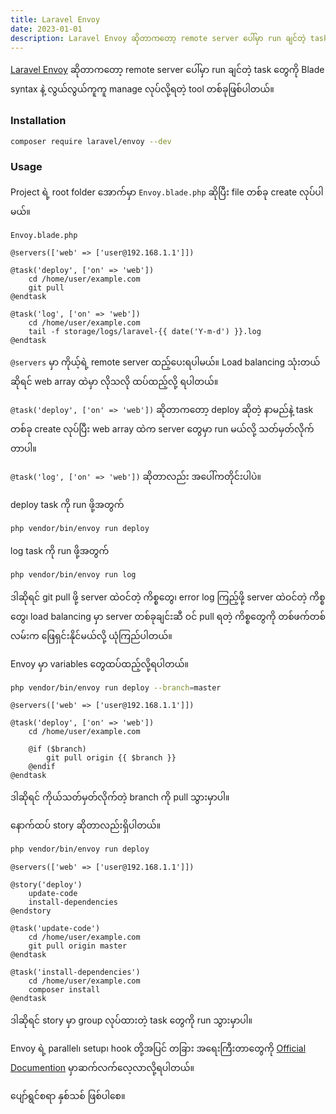 ```yaml
---
title: Laravel Envoy
date: 2023-01-01
description: Laravel Envoy ဆိုတာကတော့ remote server ပေါ်မှာ run ချင်တဲ့ task တွေကို Blade syntax နဲ့ လွယ်လွယ်ကူကူ manage လုပ်လို့ရတဲ့ tool တစ်ခုဖြစ်ပါတယ်။
---
```


[Laravel Envoy](https://laravel.com/docs/9.x/envoy) ဆိုတာကတော့ remote server ပေါ်မှာ run ချင်တဲ့ task တွေကို Blade syntax နဲ့ လွယ်လွယ်ကူကူ manage လုပ်လို့ရတဲ့ tool တစ်ခုဖြစ်ပါတယ်။

### Installation

```bash
composer require laravel/envoy --dev
```

### Usage

Project ရဲ့ root folder အောက်မှာ `Envoy.blade.php` ဆိုပြီး file တစ်ခု create လုပ်ပါမယ်။

`Envoy.blade.php`

```blade
@servers(['web' => ['user@192.168.1.1']])

@task('deploy', ['on' => 'web'])
    cd /home/user/example.com
    git pull
@endtask

@task('log', ['on' => 'web'])
    cd /home/user/example.com
    tail -f storage/logs/laravel-{{ date('Y-m-d') }}.log
@endtask
```

`@servers` မှာ ကိုယ့်ရဲ့ remote server ထည့်ပေးရပါမယ်။ Load balancing သုံးတယ်ဆိုရင် web array ထဲမှာ လိုသလို ထပ်ထည့်လို့ ရပါတယ်။

`@task('deploy', ['on' => 'web'])` ဆိုတာကတော့ deploy ဆိုတဲ့ နာမည်နဲ့ task တစ်ခု create လုပ်ပြီး web array ထဲက server တွေမှာ run မယ်လို့ သတ်မှတ်လိုက်တာပါ။

`@task('log', ['on' => 'web'])` ဆိုတာလည်း အပေါ်ကတိုင်းပါပဲ။

deploy task ကို run ဖို့အတွက်

```bash
php vendor/bin/envoy run deploy
```

log task ကို run ဖို့အတွက်

```bash
php vendor/bin/envoy run log
```

ဒါဆိုရင် git pull ဖို့ server ထဲဝင်တဲ့ ကိစ္စတွေ၊ error log ကြည့်ဖို့ server ထဲဝင်တဲ့ ကိစ္စတွေ၊ load balancing မှာ server တစ်ခုချင်းဆီ ဝင် pull ရတဲ့ ကိစ္စတွေကို တစ်ဖက်တစ်လမ်းက ဖြေရှင်းနိုင်မယ်လို့ ယုံကြည်ပါတယ်။

Envoy မှာ variables တွေထပ်ထည့်လို့ရပါတယ်။

```bash
php vendor/bin/envoy run deploy --branch=master
```

```blade
@servers(['web' => ['user@192.168.1.1']])

@task('deploy', ['on' => 'web'])
    cd /home/user/example.com

    @if ($branch)
        git pull origin {{ $branch }}
    @endif
@endtask
```

ဒါဆိုရင် ကိုယ်သတ်မှတ်လိုက်တဲ့ branch ကို pull သွားမှာပါ။

နောက်ထပ် story ဆိုတာလည်းရှိပါတယ်။

```bash
php vendor/bin/envoy run deploy
```

```blade
@servers(['web' => ['user@192.168.1.1']])

@story('deploy')
    update-code
    install-dependencies
@endstory

@task('update-code')
    cd /home/user/example.com
    git pull origin master
@endtask

@task('install-dependencies')
    cd /home/user/example.com
    composer install
@endtask
```

ဒါဆိုရင် story မှာ group လုပ်ထားတဲ့ task တွေကို run သွားမှာပါ။

Envoy ရဲ့ parallel၊ setup၊ hook တို့အပြင် တခြား အရေးကြီးတာတွေကို [Official Documention](https://laravel.com/docs/9.x/envoy) မှာဆက်လက်လေ့လာလို့ရပါတယ်။

ပျော်ရွင်စရာ နှစ်သစ် ဖြစ်ပါစေ။
